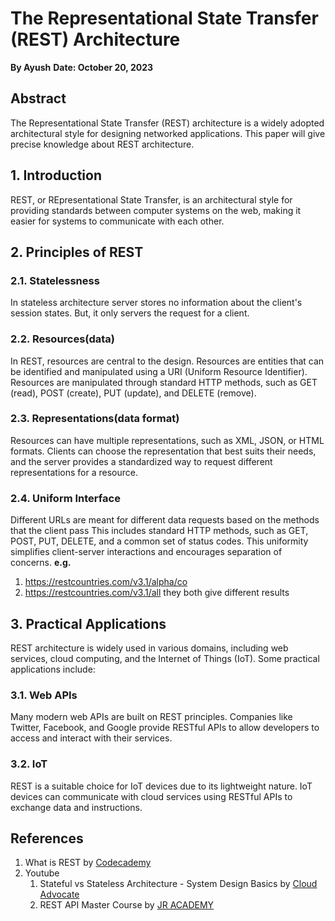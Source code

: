 # The Representational State Transfer (REST) Architecture

**By Ayush**
**Date: October 20, 2023**

## Abstract

The Representational State Transfer (REST) architecture is a widely adopted architectural style for designing networked applications. This paper will give precise knowledge about REST architecture.

## 1. Introduction

REST, or REpresentational State Transfer, is an architectural style for providing standards between computer systems on the web, making it easier for systems to communicate with each other.

## 2. Principles of REST

### 2.1. Statelessness

In stateless architecture server stores no information about the client's session states.
But, it only servers the request for a client.

### 2.2. Resources(data)

In REST, resources are central to the design. Resources are entities that can be identified and manipulated using a URI (Uniform Resource Identifier). Resources are manipulated through standard HTTP methods, such as GET (read), POST (create), PUT (update), and DELETE (remove).

### 2.3. Representations(data format)

Resources can have multiple representations, such as XML, JSON, or HTML formats. Clients can choose the representation that best suits their needs, and the server provides a standardized way to request different representations for a resource.

### 2.4. Uniform Interface

Different URLs are meant for different data requests based on the methods that the client pass
This includes standard HTTP methods, such as GET, POST, PUT, DELETE, and a common set of status codes. This uniformity simplifies client-server interactions and encourages separation of concerns.
**e.g.**

1. https://restcountries.com/v3.1/alpha/co
2. https://restcountries.com/v3.1/all
   they both give different results

## 3. Practical Applications

REST architecture is widely used in various domains, including web services, cloud computing, and the Internet of Things (IoT). Some practical applications include:

### 3.1. Web APIs

Many modern web APIs are built on REST principles. Companies like Twitter, Facebook, and Google provide RESTful APIs to allow developers to access and interact with their services.

### 3.2. IoT

REST is a suitable choice for IoT devices due to its lightweight nature. IoT devices can communicate with cloud services using RESTful APIs to exchange data and instructions.

## References

1. What is REST by [Codecademy](https://www.codecademy.com/article/what-is-rest)
2. Youtube
   1. Stateful vs Stateless Architecture - System Design Basics by [Cloud Advocate](https://www.youtube.com/watch?v=P8D6P-6KVNM)
   2. REST API Master Course by [JR ACADEMY](https://youtube.com/playlist?list=PLqwmiTs6Z6PG9-0JT_Zt_gKCxyshjCwEA&si=Vu2bRpi_6E_AIpZs)
